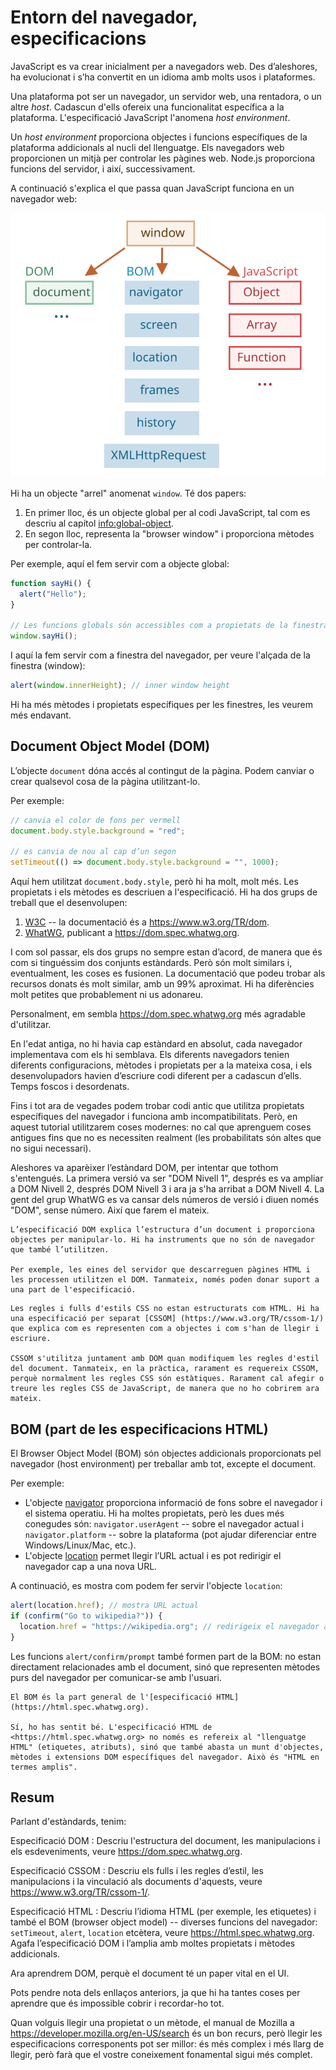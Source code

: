 # Entorn del navegador, especificacions

JavaScript es va crear inicialment per a navegadors web. Des d’aleshores, ha evolucionat i s’ha convertit en un idioma amb molts usos i plataformes.

Una plataforma pot ser un navegador, un servidor web, una rentadora, o un altre *host*. Cadascun d'ells ofereix una funcionalitat específica a la plataforma. L'especificació JavaScript l'anomena *host environment*.

Un *host environment* proporciona objectes i funcions específiques de la plataforma addicionals al nucli del llenguatge. Els navegadors web proporcionen un mitjà per controlar les pàgines web. Node.js proporciona funcions del servidor, i així, successivament.

A continuació s'explica el que passa quan JavaScript funciona en un navegador web:

![](windowObjects.svg)

Hi ha un objecte "arrel" anomenat `window`. Té dos papers:

1. En primer lloc, és un objecte global per al codi JavaScript, tal com es descriu al capítol <info:global-object>.
2. En segon lloc, representa la "browser window" i proporciona mètodes per controlar-la.

Per exemple, aquí el fem servir com a objecte global:

```js run
function sayHi() {
  alert("Hello");
}

// Les funcions globals són accessibles com a propietats de la finestra (window)
window.sayHi();
```

I aquí la fem servir com a finestra del navegador, per veure l'alçada de la finestra (window):

```js run
alert(window.innerHeight); // inner window height
```

Hi ha més mètodes i propietats específiques per les finestres, les veurem més endavant.

## Document Object Model (DOM)

L’objecte `document` dóna accés al contingut de la pàgina. Podem canviar o crear qualsevol cosa de la pàgina utilitzant-lo.

Per exemple:
```js run
// canvia el color de fons per vermell
document.body.style.background = "red";

// es canvia de nou al cap d’un segon
setTimeout(() => document.body.style.background = "", 1000);
```

Aquí hem utilitzat `document.body.style`, però hi ha molt, molt més. Les propietats i els mètodes es descriuen a l'especificació. Hi ha dos grups de treball que el desenvolupen:

1. [W3C](https://en.wikipedia.org/wiki/World_Wide_Web_Consortium) -- la documentació és a <https://www.w3.org/TR/dom>.
2. [WhatWG](https://en.wikipedia.org/wiki/WHATWG), publicant a <https://dom.spec.whatwg.org>.

I com sol passar, els dos grups no sempre estan d’acord, de manera que és com si tinguéssim dos conjunts estàndards. Però són molt similars i, eventualment, les coses es fusionen. La documentació que podeu trobar als recursos donats és molt similar, amb un 99% aproximat. Hi ha diferències molt petites que probablement ni us adonareu.

Personalment, em sembla <https://dom.spec.whatwg.org> més agradable d'utilitzar.

En l'edat antiga, no hi havia cap estàndard en absolut, cada navegador implementava com els hi semblava. Els diferents navegadors tenien diferents configuracions, mètodes i propietats per a la mateixa cosa, i els desenvolupadors havien d’escriure codi diferent per a cadascun d’ells. Temps foscos i desordenats.

Fins i tot ara de vegades podem trobar codi antic que utilitza propietats específiques del navegador i funciona amb incompatibilitats. Però, en aquest tutorial utilitzarem coses modernes: no cal que aprenguem coses antigues fins que no es necessiten realment (les probabilitats són altes que no sigui necessari).

Aleshores va aparèixer l’estàndard DOM, per intentar que tothom s'entengués. La primera versió va ser "DOM Nivell 1", després es va ampliar a DOM Nivell 2, després DOM Nivell 3 i ara ja s'ha arribat a DOM Nivell 4. La gent del grup WhatWG es va cansar dels números de versió i diuen només "DOM", sense número. Així que farem el mateix.

```smart header="DOM no només és per a navegadors"
L’especificació DOM explica l’estructura d’un document i proporciona objectes per manipular-lo. Hi ha instruments que no són de navegador que també l’utilitzen.

Per exemple, les eines del servidor que descarreguen pàgines HTML i les processen utilitzen el DOM. Tanmateix, només poden donar suport a una part de l'especificació.
```

```smart header="CSSOM per l'estil"
Les regles i fulls d'estils CSS no estan estructurats com HTML. Hi ha una especificació per separat [CSSOM] (https://www.w3.org/TR/cssom-1/) que explica com es representen com a objectes i com s'han de llegir i escriure.

CSSOM s'utilitza juntament amb DOM quan modifiquem les regles d'estil del document. Tanmateix, en la pràctica, rarament es requereix CSSOM, perquè normalment les regles CSS són estàtiques. Rarament cal afegir o treure les regles CSS de JavaScript, de manera que no ho cobrirem ara mateix.
```

## BOM (part de les especificacions HTML)

El Browser Object Model (BOM) són objectes addicionals proporcionats pel navegador (host environment) per treballar amb tot, excepte el document.

Per exemple:

- L'objecte [navigator](mdn:api/Window/navigator) proporciona informació de fons sobre el navegador i el sistema operatiu. Hi ha moltes propietats, però les dues més conegudes són: `navigator.userAgent` -- sobre el navegador actual i `navigator.platform` -- sobre la plataforma (pot ajudar diferenciar entre Windows/Linux/Mac, etc.).
- L'objecte [location](mdn:api/Window/location) permet llegir l’URL actual i es pot redirigir el navegador cap a una nova URL.

A continuació, es mostra com podem fer servir l'objecte `location`:

```js run
alert(location.href); // mostra URL actual
if (confirm("Go to wikipedia?")) {
  location.href = "https://wikipedia.org"; // redirigeix el navegador a una URL diferent
}
```

Les funcions `alert/confirm/prompt` també formen part de la BOM: no estan directament relacionades amb el document, sinó que representen mètodes purs del navegador per comunicar-se amb l'usuari.

```smart header="Especificació HTML"
El BOM és la part general de l'[especificació HTML](https://html.spec.whatwg.org).

Sí, ho has sentit bé. L'especificació HTML de <https://html.spec.whatwg.org> no només es refereix al "llenguatge HTML" (etiquetes, atributs), sinó que també abasta un munt d'objectes, mètodes i extensions DOM específiques del navegador. Això és "HTML en termes amplis".
```

## Resum

Parlant d'estàndards, tenim:

Especificació DOM
: Descriu l'estructura del document, les manipulacions i els esdeveniments, veure <https://dom.spec.whatwg.org>.

Especificació CSSOM
: Descriu els fulls i les regles d’estil, les manipulacions i la vinculació als documents d'aquests, veure <https://www.w3.org/TR/cssom-1/>.

Especificació HTML
: Descriu l’idioma HTML (per exemple, les etiquetes) i també el BOM (browser object model) -- diverses funcions del navegador: `setTimeout`, `alert`, `location` etcètera, veure <https://html.spec.whatwg.org>. Agafa l’especificació DOM i l’amplia amb moltes propietats i mètodes addicionals.

Ara aprendrem DOM, perquè el document té un paper vital en el UI.

Pots pendre nota dels enllaços anteriors, ja que hi ha tantes coses per aprendre que és impossible cobrir i recordar-ho tot.

Quan volguis llegir una propietat o un mètode, el manual de Mozilla a <https://developer.mozilla.org/en-US/search> és un bon recurs, però llegir les especificacions corresponents pot ser millor: és més complex i més llarg de llegir, però farà que el vostre coneixement fonamental sigui més complet.

